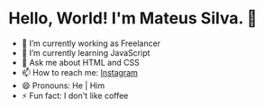 # Hello, World! I'm Mateus Silva. 👋

<!--
**mateussdev/mateussdev** is a ✨ _special_ ✨ repository because its `README.md` (this file) appears on your GitHub profile.

Here are some ideas to get you started:
-->

- 🔭 I’m currently working as Freelancer
- 🌱 I’m currently learning JavaScript
- 💬 Ask me about HTML and CSS
- 📫 How to reach me: <a href="https://instagram.com/mateusdev_/" target="_blank">Instagram</a>
- 😄 Pronouns: He | Him
- ⚡ Fun fact: I don't like coffee
<!-- - 👯 I’m looking to collaborate on ... 
- 🤔 I’m looking for help with ... -->
